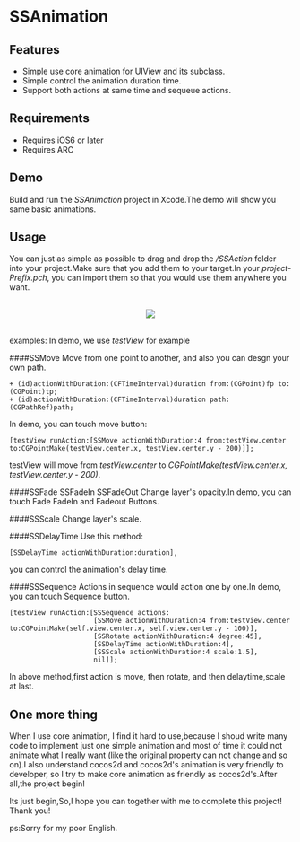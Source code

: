 # SSAnimation

## Features

- Simple use core animation for UIView and its subclass.
- Simple control the animation duration time.
- Support both actions at same time and sequeue actions.

## Requirements
- Requires iOS6 or later
- Requires ARC

## Demo

Build and run the <i>SSAnimation</i> project in Xcode.The demo will show you same basic animations.

## Usage
 
You can just as simple as possible to drag and drop the <i>/SSAction</i> folder into your project.Make sure that you add them to your target.In your <i>project-Prefix.pch</i>, you can import them so that you would use them anywhere you want.

<br />
<center>
	<img src="/Users/vienta/GitHub/SSAnimation/IMG_0343.PNG">
</center>
<br />

examples: In demo, we use <i>testView</i> for example
<br />


####SSMove 
Move from one point to another, and also you can desgn your own path.

    + (id)actionWithDuration:(CFTimeInterval)duration from:(CGPoint)fp to:(CGPoint)tp;
    + (id)actionWithDuration:(CFTimeInterval)duration path:(CGPathRef)path;
    
In demo, you can touch move button:

    [testView runAction:[SSMove actionWithDuration:4 from:testView.center to:CGPointMake(testView.center.x, testView.center.y - 200)]];
    
testView will move from <i>testView.center</i> to  <i>CGPointMake(testView.center.x, testView.center.y - 200)</i>.

####SSFade SSFadeIn SSFadeOut
Change layer's opacity.In demo, you can touch Fade FadeIn and Fadeout Buttons.

####SSScale
Change layer's scale.

####SSDelayTime
Use this method:

    [SSDelayTime actionWithDuration:duration],
    
you can control the animation's delay time.

####SSSequence
Actions in sequence would action one by one.In demo, you can touch Sequence button.

    [testView runAction:[SSSequence actions:
                         [SSMove actionWithDuration:4 from:testView.center to:CGPointMake(self.view.center.x, self.view.center.y - 100)],
                         [SSRotate actionWithDuration:4 degree:45],
                         [SSDelayTime actionWithDuration:4],
                         [SSScale actionWithDuration:4 scale:1.5],
                         nil]];
                         
In above method,first action is move, then rotate, and then delaytime,scale at last.

## One more thing
When I use core animation, I find it hard to use,because I shoud write many code to implement just one simple animation and most of time it could not animate what I really want (like the original property can not change and so on).I also understand cocos2d and cocos2d's animation is very friendly to developer, so I try to make core animation as friendly as cocos2d's.After all,the project begin! 

Its just begin,So,I hope you can together with me to complete this project! Thank you!

ps:Sorry for my poor English.


    








